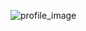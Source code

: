 ![profile_image](https://avatars0.githubusercontent.com/u/30538272?s=400&u=db49a1631969f2623a02a121e59fafceaddf81ba&v=4)
